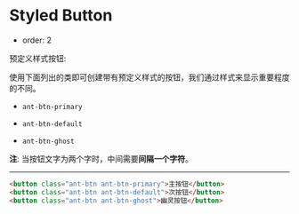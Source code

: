 # Styled Button

- order: 2 

预定义样式按钮: 

  使用下面列出的类即可创建带有预定义样式的按钮，我们通过样式来显示重要程度的不同。

- `ant-btn-primary`

- `ant-btn-default`

- `ant-btn-ghost`

**注**: 当按钮文字为两个字时，中间需要**间隔一个字符**。

---

````html
<button class="ant-btn ant-btn-primary">主按钮</button>
<button class="ant-btn ant-btn-default">次按钮</button>
<button class="ant-btn ant-btn-ghost">幽灵按钮</button>
````
